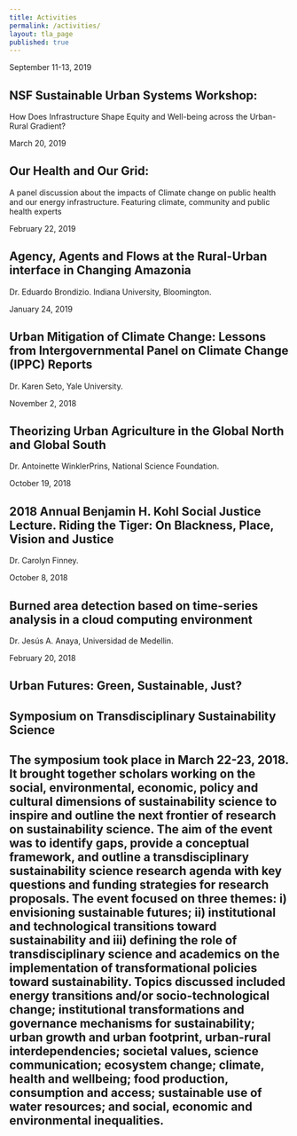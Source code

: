 ```yaml
---
title: Activities
permalink: /activities/
layout: tla_page
published: true
---
```


September 11-13, 2019

## NSF Sustainable Urban Systems Workshop:

How Does Infrastructure Shape Equity and Well-being across the Urban-Rural Gradient?

March 20, 2019

## Our Health and Our Grid:

A panel discussion about the impacts of Climate change on public health and our energy infrastructure.  Featuring climate, community and public health experts

February 22, 2019

## Agency, Agents and Flows at the Rural-Urban interface in Changing Amazonia

Dr. Eduardo Brondizio. Indiana University, Bloomington.

January 24, 2019

## Urban Mitigation of Climate Change: Lessons from Intergovernmental Panel on Climate Change (IPPC) Reports

Dr. Karen Seto, Yale University.

November 2, 2018

## Theorizing Urban Agriculture in the Global North and Global South

Dr. Antoinette WinklerPrins, National Science Foundation.

October 19, 2018

## 2018 Annual Benjamin H. Kohl Social Justice Lecture. Riding the Tiger: On Blackness, Place, Vision and Justice

Dr. Carolyn Finney.

October 8, 2018

## Burned area detection based on time-series analysis in a cloud computing environment

Dr. Jesús A. Anaya, Universidad de Medellin.

February 20, 2018

## Urban Futures: Green, Sustainable, Just?

## Symposium on Transdisciplinary Sustainability Science

## The symposium took place in March 22-23, 2018. It brought together scholars working on the social, environmental, economic, policy and cultural dimensions of sustainability science to inspire and outline the next frontier of research on sustainability science. The aim of the event was to identify gaps, provide a conceptual framework, and outline a transdisciplinary sustainability science research agenda with key questions and funding strategies for research proposals. The event focused on three themes: i) envisioning sustainable futures; ii) institutional and technological transitions toward sustainability and iii) defining the role of transdisciplinary science and academics on the implementation of transformational policies toward sustainability. Topics discussed included energy transitions and/or socio-technological change; institutional transformations and governance mechanisms for sustainability; urban growth and urban footprint, urban-rural interdependencies; societal values, science communication; ecosystem change; climate, health and wellbeing; food production, consumption and access; sustainable use of water resources; and social, economic and environmental inequalities.
